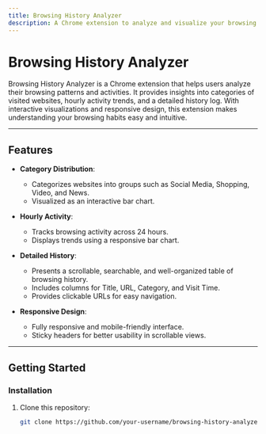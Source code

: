 ```yaml
---
title: Browsing History Analyzer
description: A Chrome extension to analyze and visualize your browsing patterns.
---
```


# **Browsing History Analyzer**

Browsing History Analyzer is a Chrome extension that helps users analyze their browsing patterns and activities. It provides insights into categories of visited websites, hourly activity trends, and a detailed history log. With interactive visualizations and responsive design, this extension makes understanding your browsing habits easy and intuitive.

---

## **Features**

- **Category Distribution**:
  - Categorizes websites into groups such as Social Media, Shopping, Video, and News.
  - Visualized as an interactive bar chart.

- **Hourly Activity**:
  - Tracks browsing activity across 24 hours.
  - Displays trends using a responsive bar chart.

- **Detailed History**:
  - Presents a scrollable, searchable, and well-organized table of browsing history.
  - Includes columns for Title, URL, Category, and Visit Time.
  - Provides clickable URLs for easy navigation.

- **Responsive Design**:
  - Fully responsive and mobile-friendly interface.
  - Sticky headers for better usability in scrollable views.

---

## **Getting Started**

### **Installation**

1. Clone this repository:
   ```bash
   git clone https://github.com/your-username/browsing-history-analyzer.git
